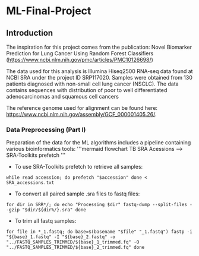 # ML-Final-Project

## Introduction

The inspiration for this project comes from the publication: Novel Biomarker Prediction for Lung Cancer Using Random Forest Classifiers
(https://www.ncbi.nlm.nih.gov/pmc/articles/PMC10126698/)

The data used for this analysis is Illumina Hiseq2500 RNA-seq data found at NCBI SRA under the project ID SRP117020. Samples were obtained from 130 patients diagnosed with non-small cell lung cancer (NSCLC).
The data contains sequences with distribution of poor to well differentiated adenocarcinomas and squamous cell cancers

The reference genome used for alignment can be found here: https://www.ncbi.nlm.nih.gov/assembly/GCF_000001405.26/.

### Data Preprocessing (Part I)

Preparation of the data for the ML algorithms includes a pipeline containing various bioinformatics tools:
'''mermaid
flowchart TB
  SRA Acessions --> SRA-Toolkits prefetch
'''

* To use SRA-Toolkits prefetch to retrieve all samples:
  
`while read accession; do
  prefetch "$accession"
done < SRA_accessions.txt`


* To convert all paired sample .sra files to fastq files:
  
`for dir in SRR*/; do
    echo "Processing $dir"
    fastq-dump --split-files --gzip "$dir/${dir%/}.sra"
done`


* To trim all fastq samples:
  
`for file in *_1.fastq; do
    base=$(basename "$file" "_1.fastq")
    fastp -i "${base}_1.fastq" -I "${base}_2.fastq" -o "../FASTQ_SAMPLES_TRIMMED/${base}_1_trimmed.fq" -O "../FASTQ_SAMPLES_TRIMMED/${base}_2_trimmed.fq"
done`
